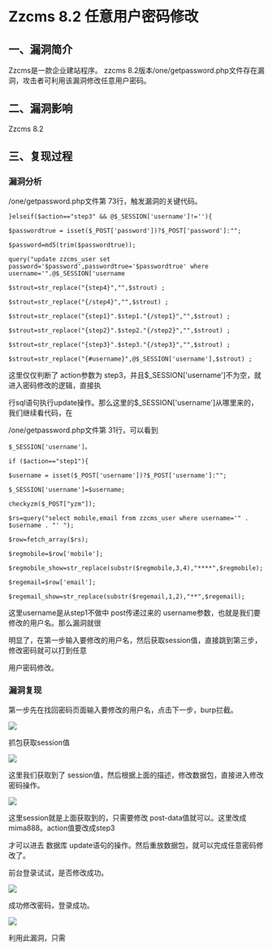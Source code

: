 Zzcms 8.2 任意用户密码修改
==========================

一、漏洞简介
------------

Zzcms是一款企业建站程序。 zzcms
8.2版本/one/getpassword.php文件存在漏洞，攻击者可利用该漏洞修改任意用户密码。

二、漏洞影响
------------

Zzcms 8.2

三、复现过程
------------

### 漏洞分析

/one/getpassword.php文件第 73行，触发漏洞的关键代码。

    }elseif($action=="step3" && @$_SESSION['username']!=''){

    $passwordtrue = isset($_POST['password'])?$_POST['password']:"";

    $password=md5(trim($passwordtrue));

    query("update zzcms_user set password='$password',passwordtrue='$passwordtrue' where username='".@$_SESSION['username

    $strout=str_replace("{step4}","",$strout) ;

    $strout=str_replace("{/step4}","",$strout) ; 

    $strout=str_replace("{step1}".$step1."{/step1}","",$strout) ;

    $strout=str_replace("{step2}".$step2."{/step2}","",$strout) ;

    $strout=str_replace("{step3}".$step3."{/step3}","",$strout) ;

    $strout=str_replace("{#username}",@$_SESSION['username'],$strout) ;

这里仅仅判断了 action参数为
step3，并且\$\_SESSION\[\'username\'\]不为空，就进入密码修改的逻辑，直接执

行sql语句执行update操作。那么这里的\$\_SESSION\[\'username\'\]从哪里来的，我们继续看代码，在

/one/getpassword.php文件第 31行，可以看到

    $_SESSION['username']。

    if ($action=="step1"){

    $username = isset($_POST['username'])?$_POST['username']:"";

    $_SESSION['username']=$username;

    checkyzm($_POST["yzm"]);

    $rs=query("select mobile,email from zzcms_user where username='" . $username . "' ");

    $row=fetch_array($rs);

    $regmobile=$row['mobile'];

    $regmobile_show=str_replace(substr($regmobile,3,4),"****",$regmobile);

    $regemail=$row['email'];

    $regemail_show=str_replace(substr($regemail,1,2),"**",$regemail);

这里username是从step1不做中 post传递过来的
username参数，也就是我们要修改的用户名。那么漏洞就很

明显了，在第一步输入要修改的用户名，然后获取session值，直接跳到第三步，修改密码就可以打到任意

用户密码修改。

### 漏洞复现

第一步先在找回密码页面输入要修改的用户名，点击下一步，burp拦截。

![](resource/Zzcms8.2任意用户密码修改/media/rId26.png)

抓包获取session值

![](resource/Zzcms8.2任意用户密码修改/media/rId27.png)

这里我们获取到了
session值，然后根据上面的描述，修改数据包，直接进入修改密码操作。

![](resource/Zzcms8.2任意用户密码修改/media/rId28.png)

这里session就是上面获取到的，只需要修改
post-data值就可以。这里改成mima888。action值要改成step3

才可以进去 数据库
update语句的操作。然后重放数据包，就可以完成任意密码修改了。

前台登录试试，是否修改成功。

![](resource/Zzcms8.2任意用户密码修改/media/rId29.png)

成功修改密码，登录成功。

![](resource/Zzcms8.2任意用户密码修改/media/rId30.png)

利用此漏洞，只需
